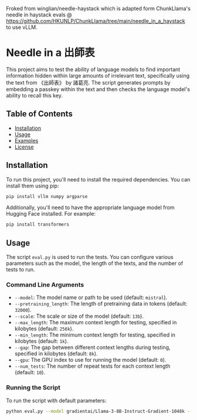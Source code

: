 Froked from winglian/needle-haystack which is adapted form ChunkLlama's needle in haystack evals @ https://github.com/HKUNLP/ChunkLlama/tree/main/needle_in_a_haystack to use vLLM.

# Needle in a 出師表

This project aims to test the ability of language models to find important information hidden within large amounts of irrelevant text, specifically using the text from 《出師表》 by 諸葛亮. The script generates prompts by embedding a passkey within the text and then checks the language model's ability to recall this key.

## Table of Contents

- [Installation](#installation)
- [Usage](#usage)
- [Examples](#examples)
- [License](#license)

## Installation

To run this project, you'll need to install the required dependencies. You can install them using pip:

```bash
pip install vllm numpy argparse
```

Additionally, you'll need to have the appropriate language model from Hugging Face installed. For example:

```bash
pip install transformers
```

## Usage

The script `eval.py` is used to run the tests. You can configure various parameters such as the model, the length of the texts, and the number of tests to run.

### Command Line Arguments

- `--model`: The model name or path to be used (default: `mistral`).
- `--pretraining_length`: The length of pretraining data in tokens (default: `32000`).
- `--scale`: The scale or size of the model (default: `13b`).
- `--max_length`: The maximum context length for testing, specified in kilobytes (default: `256k`).
- `--min_length`: The minimum context length for testing, specified in kilobytes (default: `1k`).
- `--gap`: The gap between different context lengths during testing, specified in kilobytes (default: `8k`).
- `--gpu`: The GPU index to use for running the model (default: `0`).
- `--num_tests`: The number of repeat tests for each context length (default: `10`).

### Running the Script

To run the script with default parameters:

```bash
python eval.py --model gradientai/Llama-3-8B-Instruct-Gradient-1048k --max_length 256k --min_length 1k --gap 8k --gpu 0 --num_tests 10
```
